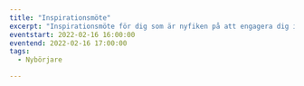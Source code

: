```yaml
---
title: "Inspirationsmöte"
excerpt: "Inspirationsmöte för dig som är nyfiken på att engagera dig i FLL."
eventstart: 2022-02-16 16:00:00
eventend: 2022-02-16 17:00:00
tags:
  - Nybörjare

---
```



